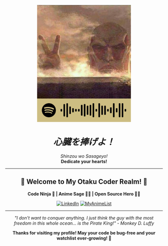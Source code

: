 <p align="center">
  <a href="https://open.spotify.com/playlist/0FJIJ7X92PUdowwvZMD0ls?si=ISNvufp4S1KkU-Gy554sBw">
    <img src="./hehe.png" alt="Wibu Freedom" width="300">
  </a>
</p>

<h1 align="center"><em><strong>心臓を捧げよ！</strong></em></h1>

<p align="center">
  <em>Shinzou wo Sasageyo!</em><br>
  <strong>Dedicate your hearts!</strong>
</p>

---

<h2 align="center">🌸 Welcome to My Otaku Coder Realm! 🌸</h2>

<p align="center">
  <strong>Code Ninja 🥷 | Anime Sage 🧙‍♂️ | Open Source Hero 🦸‍♂️</strong>
</p>

<p align="center">
  <a href="https://linkedin.com/in/hantbk"><img src="https://img.shields.io/badge/-LinkedIn-0077B5?style=flat-square&logo=linkedin&logoColor=white" alt="LinkedIn"></a>
  <a href="https://myanimelist.net/profile/hantbk"><img src="https://img.shields.io/badge/-MyAnimeList-2E51A2?style=flat-square&logo=myanimelist&logoColor=white" alt="MyAnimeList"></a>
  <!-- <a href="https://twitter.com/hantbka"><img src="https://img.shields.io/badge/-Twitter-1DA1F2?style=flat-square&logo=twitter&logoColor=white" alt="Twitter"></a>
  <a href="https://facebook.com/hantbka"><img src="https://img.shields.io/badge/-Facebook-1877F2?style=flat-square&logo=facebook&logoColor=white" alt="Facebook"></a>
  <a href="https://instagram.com/hantbka"><img src="https://img.shields.io/badge/-Instagram-E4405F?style=flat-square&logo=instagram&logoColor=white" alt="Instagram"></a> 
  <a href="https://www.youtube.com/@hantbk"><img src="https://img.shields.io/badge/-YouTube-FF0000?style=flat-square&logo=youtube&logoColor=white" alt="YouTube"></a> -->
</p>

---

<!-- ### 🎭 My Backstory

Konnichiwa, fellow otakus and code enthusiasts! I'm Ha Nguyen, a passionate developer on a quest to merge the worlds of anime and technology. When I'm not channeling my inner Levi to clean up code, you can find me exploring digital realms or binging the latest seasonal anime.

### 💻 Jutsu Arsenal

<p align="center">
  <img src="https://img.shields.io/badge/-Golang-00ADD8?style=flat-square&logo=go&logoColor=white" alt="Golang">
  <img src="https://img.shields.io/badge/-C++-00599C?style=flat-square&logo=c%2B%2B&logoColor=white" alt="C++">
  <img src="https://img.shields.io/badge/-C-A8B9CC?style=flat-square&logo=c&logoColor=white" alt="C">
  <img src="https://img.shields.io/badge/-JavaScript-F7DF1E?style=flat-square&logo=javascript&logoColor=black" alt="JavaScript">
  <img src="https://img.shields.io/badge/-React-61DAFB?style=flat-square&logo=react&logoColor=black" alt="React">
  <img src="https://img.shields.io/badge/-Node.js-339933?style=flat-square&logo=node.js&logoColor=white" alt="Node.js">
  <img src="https://img.shields.io/badge/-Python-3776AB?style=flat-square&logo=python&logoColor=white" alt="Python">
  <img src="https://img.shields.io/badge/-Docker-2496ED?style=flat-square&logo=docker&logoColor=white" alt="Docker">
  <img src="https://img.shields.io/badge/-Kubernetes-326CE5?style=flat-square&logo=kubernetes&logoColor=white" alt="Kubernetes">
  <img src="https://img.shields.io/badge/-Git-F05032?style=flat-square&logo=git&logoColor=white" alt="Git">
  <img src="https://img.shields.io/badge/-Linux-FCC624?style=flat-square&logo=linux&logoColor=black" alt="Linux">
  <img src="https://img.shields.io/badge/-Ansible-EE0000?style=flat-square&logo=ansible&logoColor=white" alt="Ansible">
  <img src="https://img.shields.io/badge/-Prometheus-E6522C?style=flat-square&logo=prometheus&logoColor=white" alt="Prometheus">
  <img src="https://img.shields.io/badge/-Grafana-F46800?style=flat-square&logo=grafana&logoColor=white" alt="Grafana">
</p>

### 🌟 Legendary Quests

- [Anime Recommender](https://github.com/your-username/anime-recommender) - An AI-powered anime recommendation system.
- [Manga Translator](https://github.com/your-username/manga-translator) - Automagically translate manga pages with OCR and ML.
- [Waifu Generator](https://github.com/your-username/waifu-generator) - Create your perfect waifu using GAN technology.

### 📈 Battle Stats

<p align="center">
  <img src="https://github-readme-stats.vercel.app/api?username=hantbk&show_icons=true&theme=synthwave" alt="GitHub Stats">
</p>

### 🎯 Season 2025 Goals

- [ ] Contribute to anime-related open-source projects
- [ ] Master the art of WebGL for epic anime-style web experiences
- [ ] Launch an anime-inspired tech blog
- [ ] Cosplay at a major tech conference

--- -->

<p align="center">
  <em>"I don't want to conquer anything. I just think the guy with the most freedom in this whole ocean... is the Pirate King!" - Monkey D. Luffy</em>
</p>

<p align="center">
  <strong>
  Thanks for visiting my profile! May your code be bug-free and your watchlist ever-growing! 🍜
  </strong>
</p>
